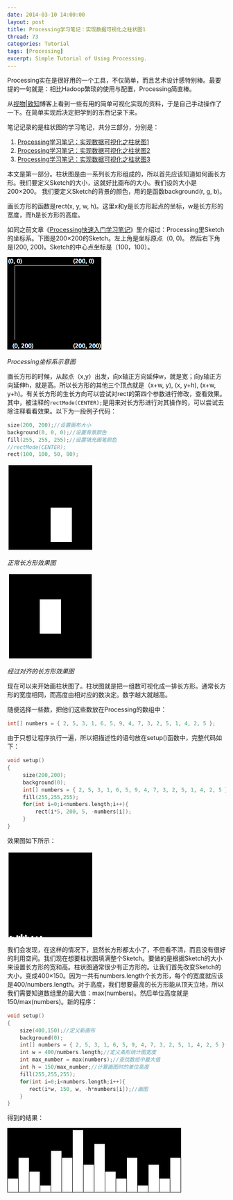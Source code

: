 ```yaml
---
date: 2014-03-10 14:00:00
layout: post
title: Processing学习笔记：实现数据可视化之柱状图1
thread: 73
categories: Tutorial
tags: [Processing]
excerpt: Simple Tutorial of Using Processing.
---
```


Processing实在是很好用的一个工具，不仅简单，而且艺术设计感特别棒。最要提的一句就是：相比Hadoop繁琐的使用与配置，Processing简直棒。

从[视物|致知](http://www.vizinsight.com/)博客上看到一些有用的简单可视化实现的资料，于是自己手动操作了一下。在简单实现后决定把学到的东西记录下来。

笔记记录的是柱状图的学习笔记，共分三部分，分别是：

1. [Processing学习笔记：实现数据可视化之柱状图1](http://hijiangtao.github.io/2014/03/10/ProcessingChart1)
2. [Processing学习笔记：实现数据可视化之柱状图2](http://hijiangtao.github.io/2014/03/10/ProcessingChart2)
3. [Processing学习笔记：实现数据可视化之柱状图3](http://hijiangtao.github.io/2014/03/10/ProcessingChart3)

本文是第一部分。柱状图是由一系列长方形组成的，所以首先应该知道如何画长方形。我们要定义Sketch的大小，这就好比画布的大小。我们设的大小是200×200。 我们要定义Sketch的背景的颜色，用的是函数background(r, g, b)。

画长方形的函数是rect(x, y, w, h)。这里x和y是长方形起点的坐标，w是长方形的宽度，而h是长方形的高度。

如同之前文章《[Processing快速入门学习笔记](http://hijiangtao.github.io/2014/03/01/processing-startnode/)》里介绍过：Processing里Sketch的坐标系。下图是200×200的Sketch。左上角是坐标原点（0, 0)。 然后右下角是(200, 200)。Sketch的中心点坐标是（100，100）。

![Processing坐标系示意图](/assets/2014-03-10-ProcessingXyz.png "Processing坐标系示意图")

<em>Processing坐标系示意图</em>

画长方形的时候，从起点（x,y）出发，向x轴正方向延伸w，就是宽；向y轴正方向延伸h，就是高。所以长方形的其他三个顶点就是（x+w, y), (x, y+h), (x+w, y+h)。有关长方形的生长方向可以尝试对rect的第四个参数进行修改，查看效果。其中，被注释的`rectMode(CENTER);`是用来对长方形进行对其操作的，可以尝试去除注释看看效果。以下为一段例子代码：

```c
size(200, 200);//设置画布大小
background(0, 0, 0);//设置背景颜色
fill(255, 255, 255);//设置填充画笔颜色
//rectMode(CENTER);
rect(100, 100, 50, 80);
```

![正常长方形效果图](/assets/2014-03-10-ProcessingPic1.png "正常长方形效果图")

<em>正常长方形效果图</em>

![经过对齐的长方形效果图](/assets/2014-03-10-ProcessingPic2.png "经过对齐的长方形效果图")

<em>经过对齐的长方形效果图</em>

现在可以来开始画柱状图了。柱状图就是把一组数可视化成一排长方形。通常长方形的宽度相同，而高度由相对应的数决定。数字越大就越高。

随便选择一些数，把他们这些数放在Processing的数组中：

```c
int[] numbers = { 2, 5, 3, 1, 6, 5, 9, 4, 7, 3, 2, 5, 1, 4, 2, 5 };
```

由于只想让程序执行一遍，所以把描述性的语句放在setup()函数中，完整代码如下：

```c
void setup()
{
     size(200,200);
     background(0);
     int[] numbers = { 2, 5, 3, 1, 6, 5, 9, 4, 7, 3, 2, 5, 1, 4, 2, 5 };
     fill(255,255,255);
     for(int i=0;i<numbers.length;i++){
         rect(i*5, 200, 5, -numbers[i]);
     }
}
```

效果图如下所示：

![](/assets/2014-03-10-ProcessingPic3.png)

我们会发现，在这样的情况下，显然长方形都太小了，不但看不清，而且没有很好的利用空间。我们现在想要柱状图填满整个Sketch。要做的是根据Sketch的大小来设置长方形的宽和高。柱状图通常很少有正方形的。让我们首先改变Sketch的大小，变成400×150。因为一共有numbers.length个长方形，每个的宽度就应该是400/numbers.length。对于高度，我们想要最高的长方形能从顶天立地，所以我们需要知道数组里的最大值：max(numbers)。然后单位高度就是150/max(numbers)。新的程序：

```c
void setup()
{
    size(400,150);//定义新画布
    background(0);
    int[] numbers = { 2, 5, 3, 1, 6, 5, 9, 4, 7, 3, 2, 5, 1, 4, 2, 5 };
    int w = 400/numbers.length;//定义条形统计图宽度
    int max_number = max(numbers);//查找数组中最大值
    int h = 150/max_number;//计算画图时的单位高度
    fill(255,255,255);
    for(int i=0;i<numbers.length;i++){
       rect(i*w, 150, w, -h*numbers[i]);//画图
    }
}
```

得到的结果：

![](/assets/2014-03-10-ProcessingPic4.png)